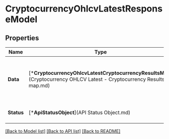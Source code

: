 # CryptocurrencyOhlcvLatestResponseModel

## Properties
Name | Type | Description | Notes
------------ | ------------- | ------------- | -------------
**Data** | [***CryptocurrencyOhlcvLatestCryptocurrencyResultsMap**](Cryptocurrency OHLCV Latest - Cryptocurrency Results map.md) | A map of cryptocurrency objects by ID or symbol (as passed in query parameters). | [default to null]
**Status** | [***ApiStatusObject**](API Status Object.md) | Standardized status object for API calls. | [optional] [default to null]

[[Back to Model list]](../README.md#documentation-for-models) [[Back to API list]](../README.md#documentation-for-api-endpoints) [[Back to README]](../README.md)



